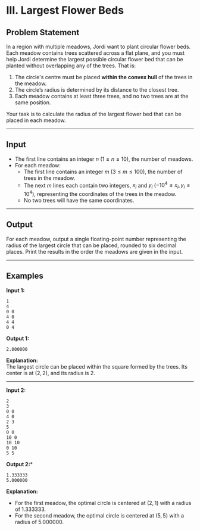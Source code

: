 # III. Largest Flower Beds  

## Problem Statement  
In a region with multiple meadows, Jordi want to plant circular flower beds. Each meadow contains trees scattered across a flat plane, and you must help Jordi determine the largest possible circular flower bed that can be planted without overlapping any of the trees. That is:

1. The circle's centre must be placed **within the convex hull** of the trees in the meadow.  
2. The circle’s radius is determined by its distance to the closest tree.  
3. Each meadow contains at least three trees, and no two trees are at the same position.  

Your task is to calculate the radius of the largest flower bed that can be placed in each meadow.

---

## Input  
- The first line contains an integer $n$ ($1 \leq n \leq 10$), the number of meadows.  
- For each meadow:  
  - The first line contains an integer $m$ ($3 \leq m \leq 100$), the number of trees in the meadow.  
  - The next $m$ lines each contain two integers, $x_i$ and $y_i$ ($-10^4 \leq x_i, y_i \leq 10^4$), representing the coordinates of the trees in the meadow.  
  - No two trees will have the same coordinates.  

---

## Output  
For each meadow, output a single floating-point number representing the radius of the largest circle that can be placed, rounded to six decimal places. Print the results in the order the meadows are given in the input.

---

## Examples  

**Input 1:**
```
1
4
0 0
4 0
4 4
0 4
```

**Output 1:**  
```
2.000000
```


**Explanation:**  
The largest circle can be placed within the square formed by the trees. Its center is at $(2,2)$, and its radius is $2$.

---

**Input 2:**

```
2
3
0 0
4 0
2 3
5
0 0
10 0
10 10
0 10
5 5
```

**Output 2:***
```
1.333333
5.000000
```

**Explanation:**  
- For the first meadow, the optimal circle is centered at $(2,1)$ with a radius of $1.333333$.  
- For the second meadow, the optimal circle is centered at $(5,5)$ with a radius of $5.000000$.
